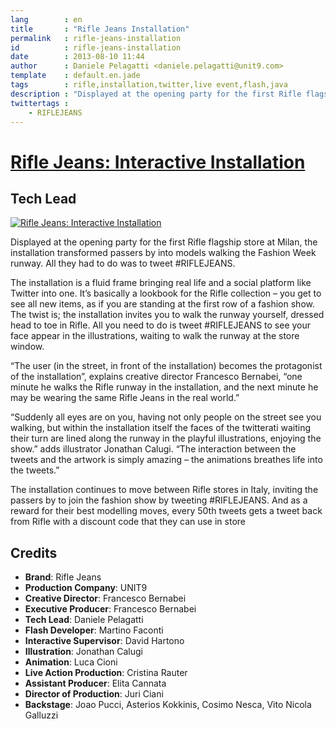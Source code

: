 ```yaml
---
lang        : en
title       : "Rifle Jeans Installation"
permalink   : rifle-jeans-installation
id          : rifle-jeans-installation
date        : 2013-08-10 11:44
author      : Daniele Pelagatti <daniele.pelagatti@unit9.com>
template    : default.en.jade
tags        : rifle,installation,twitter,live event,flash,java
description : "Displayed at the opening party for the first Rifle flagship store at Milan, the installation transformed passers by into models walking the Fashion Week runway."
twittertags :
    - RIFLEJEANS
---
```


# [Rifle Jeans: Interactive Installation](http://www.unit9.com/project/rifle-jeans-installation) #
## Tech Lead ##

[ ![](#{base}img/rifle1.jpg "Rifle Jeans: Interactive Installation") ](http://www.unit9.com/project/rifle-jeans-installation)

Displayed at the opening party for the first Rifle flagship store at Milan, the installation transformed passers by into models walking the Fashion Week runway. All they had to do was to tweet #RIFLEJEANS.

The installation is a fluid frame bringing real life and a social platform like Twitter into one. It’s basically a lookbook for the Rifle collection – you get to see all new items, as if you are standing at the first row of a fashion show. The twist is; the installation invites you to walk the runway yourself, dressed head to toe in Rifle. All you need to do is tweet #RIFLEJEANS to see your face appear in the illustrations, waiting to walk the runway at the store window.

“The user (in the street, in front of the installation) becomes the protagonist of the installation”, explains creative director Francesco Bernabei, “one minute he walks the Rifle runway in the installation, and the next minute he may be wearing the same Rifle Jeans in the real world.”

“Suddenly all eyes are on you, having not only people on the street see you walking, but within the installation itself the faces of the twitterati waiting their turn are lined along the runway in the playful illustrations, enjoying the show.” adds illustrator Jonathan Calugi. “The interaction between the tweets and the artwork is simply amazing – the animations breathes life into the tweets.”

The installation continues to move between Rifle stores in Italy, inviting the passers by to join the fashion show by tweeting #RIFLEJEANS. And as a reward for their best modelling moves, every 50th tweets gets a tweet back from Rifle with a discount code that they can use in store

## Credits ##

 * **Brand**: Rifle Jeans
 * **Production Company**: UNIT9
 * **Creative Director**: Francesco Bernabei
 * **Executive Producer**: Francesco Bernabei
 * **Tech Lead**: Daniele Pelagatti
 * **Flash Developer**: Martino Faconti
 * **Interactive Supervisor**: David Hartono
 * **Illustration**: Jonathan Calugi
 * **Animation**: Luca Cioni
 * **Live Action Production**: Cristina Rauter
 * **Assistant Producer**: Elita Cannata
 * **Director of Production**: Juri Ciani
 * **Backstage**: Joao Pucci, Asterios Kokkinis, Cosimo Nesca, Vito Nicola Galluzzi